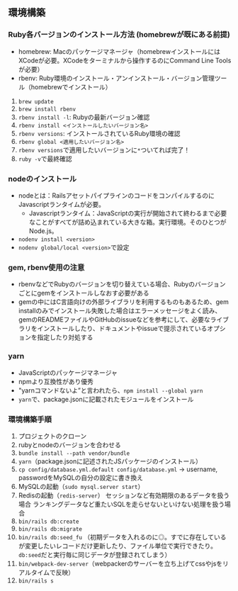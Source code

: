 ## 環境構築
### Ruby各バージョンのインストール方法 (homebrewが既にある前提)
- homebrew: Macのパッケージマネージャ（homebrewインストールにはXCodeが必要。XCodeをターミナルから操作するのにCommand Line Toolsが必要）
- rbenv: Ruby環境のインストール・アンインストール・バージョン管理ツール（homebrewでインストール）
1. `brew update`
2. `brew install rbenv`
3. `rbenv install -l`: Rubyの最新バージョン確認
4. `rbenv install <インストールしたいバージョン名>`
5. `rbenv versions`: インストールされているRuby環境の確認
6. `rbenv global <適用したいバージョン名>`
7. `rbenv versions`で適用したいバージョンに`*`ついてれば完了！
8. `ruby -v`で最終確認

### nodeのインストール
- nodeとは：RailsアセットパイプラインのコードをコンパイルするのにJavascriptランタイムが必要。
  - Javascriptランタイム：JavaScriptの実行が開始されて終わるまで必要なことがすべてが詰め込まれている大きな箱。実行環境。そのひとつがNode.js。
-  `nodenv install <version>`
-  `nodenv global/local <version>`で設定

### gem, rbenv使用の注意
- rbenvなどでRubyのバージョンを切り替えている場合、Rubyのバージョンごとにgemをインストールしなおす必要がある
- gemの中にはC言語向けの外部ライブラリを利用するものもあるため、gem installのみでインストール失敗した場合はエラーメッセージをよく読み、gemのREADMEファイルやGitHubのissueなどを参考にして、必要なライブラリをインストールしたり、ドキュメントやissueで提示されているオプションを指定したり対処する

### yarn
- JavaScriptのパッケージマネージャ
- npmより互換性があり優秀
- "yarnコマンドないよ”と言われたら、`npm install --global yarn`
- `yarn`で、package.jsonに記載されたモジュールをインストール

### 環境構築手順
1. プロジェクトのクローン
2. rubyとnodeのバージョンを合わせる
3. `bundle install --path vendor/bundle`
4. `yarn`（package.jsonに記述されたJSパッケージのインストール）
5. `cp config/database.yml.default config/database.yml` → username, passwordをMySQLの自分の設定に書き換え
6. MySQLの起動（`sudo mysql.server start`）
7. Redisの起動（`redis-server`）
 セッションなど有効期限のあるデータを扱う場合
 ランキングデータなど重たいSQLを走らせないといけない処理を扱う場合
8. `bin/rails db:create`
9. `bin/rails db:migrate`
10. `bin/rails db:seed_fu` （初期データを入れるのに◎。すでに存在しているが変更したいレコードだけ更新したり、ファイル単位で実行できたり。`db:seed`だと実行毎に同じデータが登録されてしまう）
11. `bin/webpack-dev-server`（webpackerのサーバーを立ち上げてcssやjsをリアルタイムで反映）
12. `bin/rails s`